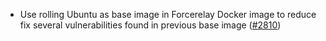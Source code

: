 - Use rolling Ubuntu as base image in Forcerelay Docker image to
  reduce fix several vulnerabilities found in previous base image
  ([#2810](https://github.com/informalsystems/ibc-rs/issues/2810))